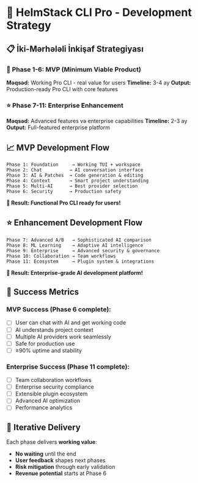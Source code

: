 # 🚀 HelmStack CLI Pro - Development Strategy

## 📋 **İki-Mərhələli İnkişaf Strategiyası**

### **🎯 Phase 1-6: MVP (Minimum Viable Product)**
**Məqsəd:** Working Pro CLI - real value for users
**Timeline:** 3-4 ay
**Output:** Production-ready Pro CLI with core features

### **⭐ Phase 7-11: Enterprise Enhancement**
**Məqsəd:** Advanced features və enterprise capabilities
**Timeline:** 2-3 ay
**Output:** Full-featured enterprise platform

## 📈 **MVP Development Flow**

```
Phase 1: Foundation     → Working TUI + workspace
Phase 2: Chat          → AI conversation interface
Phase 3: AI & Patches  → Code generation & editing
Phase 4: Context       → Smart project understanding
Phase 5: Multi-AI      → Best provider selection
Phase 6: Security      → Production safety
```

**🎉 Result: Functional Pro CLI ready for users!**

## ⭐ **Enhancement Development Flow**

```
Phase 7: Advanced A/B   → Sophisticated AI comparison
Phase 8: ML Learning    → Adaptive AI intelligence
Phase 9: Enterprise     → Advanced security & governance
Phase 10: Collaboration → Team workflows
Phase 11: Ecosystem     → Plugin system & integrations
```

**🚀 Result: Enterprise-grade AI development platform!**

## 🎯 **Success Metrics**

### **MVP Success (Phase 6 complete):**
- [ ] User can chat with AI and get working code
- [ ] AI understands project context
- [ ] Multiple AI providers work seamlessly
- [ ] Safe for production use
- [ ] ≥90% uptime and stability

### **Enterprise Success (Phase 11 complete):**
- [ ] Team collaboration workflows
- [ ] Enterprise security compliance
- [ ] Extensible plugin ecosystem
- [ ] Advanced AI optimization
- [ ] Performance analytics

## 🔄 **Iterative Delivery**

Each phase delivers **working value**:
- **No waiting** until the end
- **User feedback** shapes next phases
- **Risk mitigation** through early validation
- **Revenue potential** starts at Phase 6